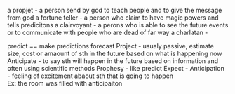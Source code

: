  a propjet - a person send by god to teach people and to give the message from god
 a fortune teller - a person who claim to have magic powers and tells predicitons
 a clairvoyant - a perons who is able to see the future events or to communicate with people who are dead of far way
 a charlatan - 

 predict == make predictions
 forecast 
 Project - usualy passive, estimate size, cost or amaount of sth in the future based on what is happening now
 Anticipate - to say sth will happen in the future based on information and often using scientific methods 
 Prophesy - like predict 
 Expect - 
 Anticipation - feeling of excitement abaout sth that is going to happen  
 Ex: the room was filled with anticipaiton
